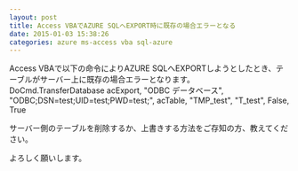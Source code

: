 ```yaml
---
layout: post
title: Access VBAでAZURE SQLへEXPORT時に既存の場合エラーとなる
date: 2015-01-03 15:38:26
categories: azure ms-access vba sql-azure
---
```

<!-- {% raw %} -->
<p>Access VBAで以下の命令によりAZURE SQLへEXPORTしようとしたとき、テーブルがサーバー上に既存の場合エラーとなります。
DoCmd.TransferDatabase acExport, "ODBC データベース", "ODBC;DSN=test;UID=test;PWD=test;", acTable, "TMP_test", "T_test", False, True</p>

<p>サーバー側のテーブルを削除するか、上書きする方法をご存知の方、教えてください。</p>

<p>よろしく願いします。</p>
<!-- {% endraw %} -->
